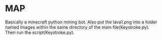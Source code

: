 # MAP
Basically a minecraft python mining bot. 
Also put the lava1.png into a folder named Images within the same directory of the main file(Keystroke.py). Then run the script(Keystroke.py).
